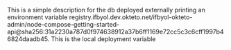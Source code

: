 This is a simple description for the db deployed externally printing an environment variable registry.ifbyol.dev.okteto.net/ifbyol-okteto-admin/node-compose-getting-started-api@sha256:31a2230a787d0f974638912a37b6ff1169e72cc5c3c6cff1997b46824daadb45. This is the local deployment variable 
